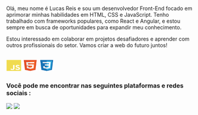 ### 

Olá, meu nome é Lucas Reis e sou um desenvolvedor Front-End focado em aprimorar minhas habilidades em HTML, CSS e JavaScript. Tenho trabalhado com frameworks populares, como React e Angular, e estou sempre em busca de oportunidades para expandir meu conhecimento.

Estou interessado em colaborar em projetos desafiadores e aprender com outros profissionais do setor. Vamos criar a web do futuro juntos!


<div style="display: inline_block"><br>
  <img align="center" alt="Lucas-Js" height="30" width="40" src="https://raw.githubusercontent.com/devicons/devicon/master/icons/javascript/javascript-plain.svg">
  <img align="center" alt="Lucas-HTML" height="30" width="40" src="https://raw.githubusercontent.com/devicons/devicon/master/icons/html5/html5-original.svg">
  <img align="center" alt="Lucas-CSS" height="30" width="40" src="https://raw.githubusercontent.com/devicons/devicon/master/icons/css3/css3-original.svg">
</div>

##

### Você pode me encontrar nas seguintes plataformas e redes sociais :

<div> 
  <a href = "mailto:lucasreisdeveloper@gmail.com"><img src="https://img.shields.io/badge/-Gmail-%23333?style=for-the-badge&logo=gmail&logoColor=white" target="_blank"></a>
  <a href="https://www.linkedin.com/in/lucasreisv/" target="_blank"><img src="https://img.shields.io/badge/-LinkedIn-%230077B5?style=for-the-badge&logo=linkedin&logoColor=white" target="_blank"></a> 
</div>
